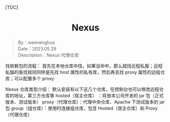 [TOC]

<h1 align="center">Nexus</h1>

> By：weimenghua  
> Date：2023.05.29  
> Description：Nexus 代理仓库


找依赖包的流程： 首先在本地仓库中找，如果没命中，那么就找远程私服；远程私服的查找规则同样是先找 host 属性的私有库，然后再去找 proxy 属性的远程仓库；可以配置多个 proxy

Nexus 仓库类型介绍：
默认安装有以下这几个仓库，在控制台也可以修改远程仓库的地址，第三方仓库等
hosted（宿主仓库） ：存放本公司开发的 jar 包（正式版本、测试版本）
proxy（代理仓库）：代理中央仓库、Apache 下测试版本的 jar 包
group（组仓库）：使用时连接组仓库，包含 Hosted（宿主仓库）和 Proxy（代理仓库）